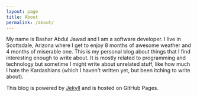 ```yaml
---
layout: page
title: About
permalink: /about/
---
```


My name is Bashar Abdul Jawad and I am a software developer. I live in Scottsdale, Arizona where I get to enjoy 8 months of awesome weather and 4 months of miserable one.
This is my personal blog about things that I find interesting enough to write about. It is mostly related to programming and technology but sometime I might write about unrelated stuff, like how
much I hate the Kardashians (which I haven't written yet, but been itching to write about).

This blog is powered by <a href="http://jekyllrb.com/">Jekyll</a> and is hosted on GitHub Pages.